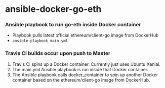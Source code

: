 # ansible-docker-go-eth
### Ansible playbook to run go-eth inside Docker container
* Playbook pulls latest official ethereum/client-go image from DockerHub 
* `ansible-playbook main.yml` 
### Travis CI builds occur upon push to Master
1. Travis CI spins up a Docker container. Currently just uses Ubuntu Xenial.
2. The main.yml Ansible playbook is run inside that Docker container.
3. The Ansible playbook calls docker_container to spin up another Docker container based on the ethereum/client-go image from DockerHub. 
